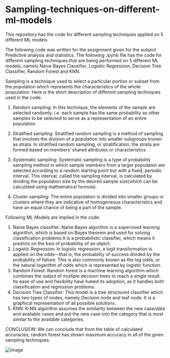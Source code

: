 # Sampling-techniques-on-different-ml-models
This repository has the code for different sampling techniques applied on 5 different ML models

The following code was written for the assignment given for the subject Predictive analysis and statistics. 
The following .ipynb file has the code for different sampling techniques that are being performed on 5 different ML models, namely Naive Bayes Classifier, Logistic Regression, Decision Tree Classifier, Random Forest and KNN.

Sampling is a technique used to select a particular portion or subset from the population which represents the characteristics of the whole propulation.
Here is the short description of different sampling techniques used in the code:

1) Random sampling: In this technique, the elements of the sample are selected randomly, i.e. each sample has the same probability as other samples to be selected to serve as a representation of an entire population.

2) Stratified sampling: Stratified random sampling is a method of sampling that involves the division of a population into smaller subgroups known as strata. In stratified random sampling, or stratification, the strata are formed based on members’ shared attributes or characteristics

3) Systematic sampling: Systematic sampling is a type of probability sampling method in which sample members from a larger population are selected according to a random starting point but with a fixed, periodic interval. This interval, called the sampling interval, is calculated by dividing the population size by the desired sample size(which can be calculated using mathematical formula).

4) Cluster sampling: The entire population is divided into smaller groups or clusters where they are indicative of homogeneous characteristics and have an equal chance of being a part of the sample.

Following ML Models are implied in the code:
1) Naive Bayes classifier: Naïve Bayes algorithm is a supervised learning algorithm, which is based on Bayes theorem and used for solving classification problems.It is a probabilistic classifier, which means it predicts on the bsis of probability of an object.
2) Logistic Regression: In logistic regression, a logit transformation is applied on the odds—that is, the probability of success divided by the probability of failure. This is also commonly known as the log odds, or the natural logarithm of odds which is represented by logistic function.
3) Random Forest: Random forest is a machine learning algorithm which combines the output of multiple decision trees to reach a single result. Its ease of use and flexibility have fueled its adoption, as it handles both classification and regression problems.
4) Decision Tree Classifier: This model is a tree structured classifier which has two types of nodes, namely Decision node and leaf node. It is a graphical representation of all possible  solutions.
5) KNN: K-NN algorithm assumes the similarity between the new case/data and available cases and put the new case into the category that is most similar to the available categories.

CONCLUSION:
We can conclude that from the table of calculated accuracies, random forest has shown maximum accuracy in all of the given sampling techniques.

![image](https://user-images.githubusercontent.com/110947828/219890327-3fd4b4d7-93b1-410e-bdb4-ef25e87537ba.png)




